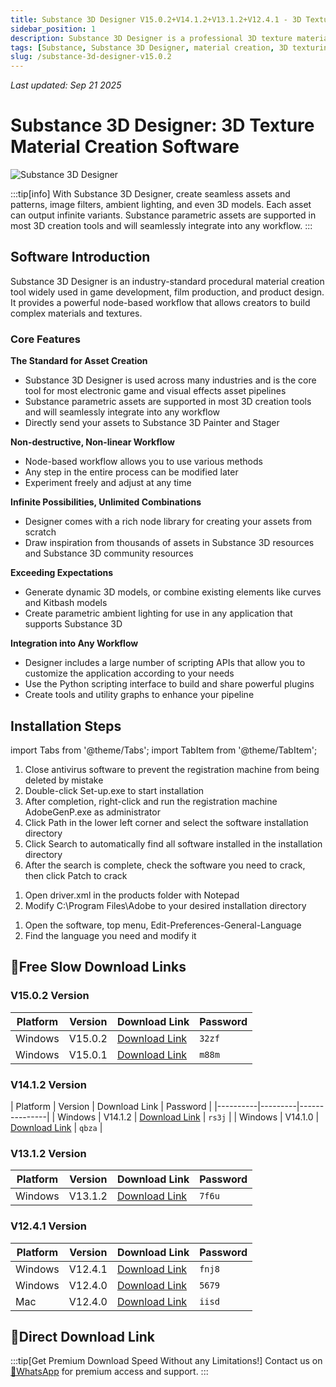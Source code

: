 ```yaml
---
title: Substance 3D Designer V15.0.2+V14.1.2+V13.1.2+V12.4.1 - 3D Texture Material Creation Software Win/Mac Chinese/English/Crack Version
sidebar_position: 1
description: Substance 3D Designer is a professional 3D texture material creation software that supports creating seamless assets, image filters, ambient lighting, and 3D models, suitable for game development and visual effects production.
tags: [Substance, Substance 3D Designer, material creation, 3D texturing, Substance Designer, procedural materials, 3D software, Substance crack]
slug: /substance-3d-designer-v15.0.2
---
```

<!--Above is frontmatter Part-generate depend on content meet Google Seo, you need to balance automation efficiency with Google's core ranking factors—especially E-E-A-T (Experience, Expertise, Authoritativeness, Trustworthiness) -->
*Last updated: Sep 21 2025*<!--generate depend on file modified time -->

<!--First Part-This is Title -->
# Substance 3D Designer: 3D Texture Material Creation Software

<!--Second Part-This is First Banner -->
![Substance 3D Designer](https://www.gfxcamp.com/wp-content/uploads/2021/06/Substance-3D-Designer-11.2.jpg)

:::tip[info]
With Substance 3D Designer, create seamless assets and patterns, image filters, ambient lighting, and even 3D models. Each asset can output infinite variants. Substance parametric assets are supported in most 3D creation tools and will seamlessly integrate into any workflow.
:::

## Software Introduction

Substance 3D Designer is an industry-standard procedural material creation tool widely used in game development, film production, and product design. It provides a powerful node-based workflow that allows creators to build complex materials and textures.

### Core Features

**The Standard for Asset Creation**
- Substance 3D Designer is used across many industries and is the core tool for most electronic game and visual effects asset pipelines
- Substance parametric assets are supported in most 3D creation tools and will seamlessly integrate into any workflow
- Directly send your assets to Substance 3D Painter and Stager

**Non-destructive, Non-linear Workflow**
- Node-based workflow allows you to use various methods
- Any step in the entire process can be modified later
- Experiment freely and adjust at any time

**Infinite Possibilities, Unlimited Combinations**
- Designer comes with a rich node library for creating your assets from scratch
- Draw inspiration from thousands of assets in Substance 3D resources and Substance 3D community resources

**Exceeding Expectations**
- Generate dynamic 3D models, or combine existing elements like curves and Kitbash models
- Create parametric ambient lighting for use in any application that supports Substance 3D

**Integration into Any Workflow**
- Designer includes a large number of scripting APIs that allow you to customize the application according to your needs
- Use the Python scripting interface to build and share powerful plugins
- Create tools and utility graphs to enhance your pipeline

## Installation Steps

import Tabs from '@theme/Tabs';
import TabItem from '@theme/TabItem';

<Tabs>
  <TabItem value="installation" label="Installation Instructions" default>
    <ol>
      <li>Close antivirus software to prevent the registration machine from being deleted by mistake</li>
      <li>Double-click Set-up.exe to start installation</li>
      <li>After completion, right-click and run the registration machine AdobeGenP.exe as administrator</li>
      <li>Click Path in the lower left corner and select the software installation directory</li>
      <li>Click Search to automatically find all software installed in the installation directory</li>
      <li>After the search is complete, check the software you need to crack, then click Patch to crack</li>
    </ol>
  </TabItem>
  <TabItem value="path" label="Modify Installation Location">
    <ol>
      <li>Open driver.xml in the products folder with Notepad</li>
      <li>Modify C:\Program Files\Adobe to your desired installation directory</li>
    </ol>
  </TabItem>
  <TabItem value="language" label="Modify Software Language">
    <ol>
      <li>Open the software, top menu, Edit-Preferences-General-Language</li>
      <li>Find the language you need and modify it</li>
    </ol>
  </TabItem>
</Tabs>

## 🐌Free Slow Download Links



### V15.0.2 Version

| Platform | Version | Download Link | Password |
|----------|---------|---------------|----------|
| Windows | V15.0.2 | [Download Link](https://pan.baidu.com/s/1rTc4XahOob8Cef_x4g3dkA?pwd=32zf) | `32zf` |
| Windows | V15.0.1 | [Download Link](https://pan.baidu.com/s/1RvGe1kCR6UfFUr1fKEwP3g?pwd=m88m) | `m88m` |

### V14.1.2 Version

| Platform | Version | Download Link | Password |
|----------|---------|---------------|
| Windows | V14.1.2 | [Download Link](https://pan.baidu.com/s/1Iqg06VGJJBs0Uc2wexxC7g?pwd=rs3j) | `rs3j` |
| Windows | V14.1.0 | [Download Link](https://pan.baidu.com/s/15PSslyYEcYafKSrz_iGLgA?pwd=qbza) | `qbza` |

### V13.1.2 Version

| Platform | Version | Download Link | Password |
|----------|---------|---------------|----------|
| Windows | V13.1.2 | [Download Link](https://pan.baidu.com/s/1sCwfUr-duW6_qeaHUr3bcg?pwd=7f6u) | `7f6u` |

### V12.4.1 Version

| Platform | Version | Download Link | Password |
|----------|---------|---------------|----------|
| Windows | V12.4.1 | [Download Link](https://pan.baidu.com/s/1BVM6VpEMyGvRmb_hjPywaQ?pwd=fnj8) | `fnj8` |
| Windows | V12.4.0 | [Download Link](https://pan.baidu.com/s/1GPWWRjMIRX_EbOLg2UL0Sw?pwd=5679) | `5679` |
| Mac | V12.4.0 | [Download Link](https://pan.baidu.com/s/1SSf6cLnYvLLJef5whcim1A?pwd=iisd) | `iisd` |

## 🚀Direct Download Link
:::tip[Get Premium Download Speed Without any Limitations!]
Contact us on [💬WhatsApp](https://wa.me/+8613237610083) for premium  access and support.
:::